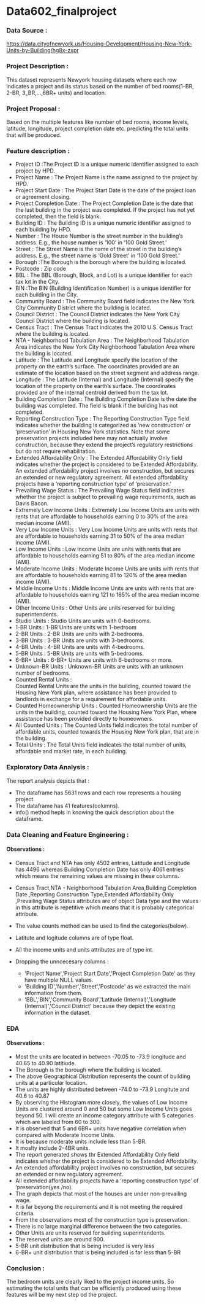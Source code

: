 # Data602_finalproject

### Data Source :
https://data.cityofnewyork.us/Housing-Development/Housing-New-York-Units-by-Building/hg8x-zxpr

### Project Description :

This dataset represents Newyork housing datasets where each row indicates a project and its status based on the number of bed rooms(1-BR, 2-BR, 3_BR,...,6BR+ units) and location.

### Project Proposal :

Based on the multiple features like number of bed rooms, income levels, latitude, longitude, project completion date etc. predicting the total units that will be produced.

### Feature description :

- Project ID :The Project ID is a unique numeric identifier assigned to each project by HPD.
- Project Name : The Project Name is the name assigned to the project by HPD.
- Project Start Date : The Project Start Date is the date of the project loan or agreement closing.
- Project Completion Date : The Project Completion Date is the date that the last building in the project was completed. If the project has not yet completed, then the field is blank.
- Building ID : The Building ID is a unique numeric identifier assigned to each building by HPD.
- Number : The House Number is the street number in the building’s address. E.g., the house number is ‘100’ in ‘100 Gold Street.’
- Street : The Street Name is the name of the street in the building’s address. E.g., the street name is ‘Gold Street’ in ‘100 Gold Street.’
- Borough :The Borough is the borough where the building is located.
- Postcode : Zip code
- BBL : The BBL (Borough, Block, and Lot) is a unique identifier for each tax lot in the City.
- BIN :The BIN (Building Identification Number) is a unique identifier for each building in the City.
- Community Board : The Community Board field indicates the New York City Community District where the building is located.
- Council District : The Council District indicates the New York City Council District where the building is located.
- Census Tract : The Census Tract indicates the 2010 U.S. Census Tract where the building is located.
- NTA - Neighborhood Tabulation Area : The Neighborhood Tabulation Area indicates the New York City Neighborhood Tabulation Area where the building is located.
- Latitude : The Latitude and Longitude specify the location of the property on the earth’s surface. The coordinates provided are an estimate of the location based on the street segment and address range.
- Longitude : The Latitude (Internal) and Longitude (Internal) specify the location of the property on the earth’s surface. The coordinates provided are of the internal centroid derived from the tax lot.
- Building Completion Date : The Building Completion Date is the date the building was completed. The field is blank if the building has not completed.
- Reporting Construction Type : The Reporting Construction Type field indicates whether the building is categorized as ‘new construction’ or ‘preservation’ in Housing New York statistics. Note that some preservation projects included here may not actually involve construction, because they extend the project’s regulatory restrictions but do not require rehabilitation.
- Extended Affordability Only : The Extended Affordability Only field indicates whether the project is considered to be Extended Affordability. An extended affordability project involves no construction, but secures an extended or new regulatory agreement. All extended affordability projects have a ‘reporting construction type’ of ‘preservation.’
- Prevailing Wage Status : The Prevailing Wage Status field indicates whether the project is subject to prevailing wage requirements, such as Davis Bacon.
- Extremely Low Income Units : Extremely Low Income Units are units with rents that are affordable to households earning 0 to 30% of the area median income (AMI).
- Very Low Income Units : Very Low Income Units are units with rents that are affordable to households earning 31 to 50% of the area median income (AMI).
- Low Income Units : Low Income Units are units with rents that are affordable to households earning 51 to 80% of the area median income (AMI).
- Moderate Income Units : Moderate Income Units are units with rents that are affordable to households earning 81 to 120% of the area median income (AMI).
- Middle Income Units : Middle Income Units are units with rents that are affordable to households earning 121 to 165% of the area median income (AMI).
- Other Income Units : Other Units are units reserved for building superintendents.
- Studio Units : Studio Units are units with 0-bedrooms.
- 1-BR Units : 	1-BR Units are units with 1-bedroom
- 2-BR Units : 2-BR Units are units with 2-bedrooms.
- 3-BR Units : 3-BR Units are units with 3-bedrooms.
- 4-BR Units : 	4-BR Units are units with 4-bedrooms.
- 5-BR Units : 5-BR Units are units with 5-bedrooms.
- 6-BR+ Units : 6-BR+ Units are units with 6-bedrooms or more.
- Unknown-BR Units : Unknown-BR Units are units with an unknown number of bedrooms.
- Counted Rental Units : 	
Counted Rental Units are the units in the building, counted toward the Housing New York plan, where assistance has been provided to landlords in exchange for a requirement for affordable units.
- Counted Homeownership Units : Counted Homeownership Units are the units in the building, counted toward the Housing New York Plan, where assistance has been provided directly to homeowners.
- All Counted Units : The Counted Units field indicates the total number of affordable units, counted towards the Housing New York plan, that are in the building.
- Total Units : The Total Units field indicates the total number of units, affordable and market rate, in each building.

### Exploratory Data Analysis :

The report analysis depicts that :
- The dataframe has 5631 rows and each row represents a housing project.
- The dataframe has 41 features(columns).
- info() method hepls in knowing the quick description about the dataframe.

### Data Cleaning and Feature Engineering :


#### Observations :

- Census Tract and NTA has only 4502 entries, Latitude and Longitude has 4496 whereas Building Completion Date has only 4061 entries which means the remaining values are missing in these columns.
- Census Tract,NTA - Neighborhood Tabulation Area,Building Completion Date ,Reporting Construction Type,Extended Affordability Only ,Prevailing Wage Status attributes are of object Data type and the values in this attribute is repetitive which means that it is probably categorical attribute. 
- The value counts method can be used to find the categories(below).
- Latitute and logitude columns are of type float.
- All the income units and units attributes are of type int.
- Dropping the unncecesary columns :

   - 'Project Name','Project Start Date','Project Completion Date' as they have multiple NULL values.
   - 'Building ID','Number','Street','Postcode' as we extracted the main information from them.
   - 'BBL','BIN','Community Board','Latitude (Internal)','Longitude (Internal)','Council District' because they depict the existing information in the        dataset.

### EDA
#### Observations :

- Most the units are located in between -70.05 to -73.9 longitude and 40.65 to 40.90 latitiude.
- The Borough is the borough where the building is located.
- The above Geographical Distribution represents the count of building units at a particular location.
- The units are highly distributed between -74.0 to -73.9 Longitute and 40.6 to 40.87
- By observing the Histogram more closely, the values of Low Income Units are clustered around 0 and 50 but some Low Income Units goes beyond 50. I will     create an income category attribute with 5 categories which are labeled from 60 to 300.
- It is observed that 5 and 6BR+ units have negative correlation when compared with Moderate Income Units.
- It is because moderate units include less than 5-BR.
- It moslty include 2-4BR units.
- The report generated shows thr Extended Affordability Only field indicates whether the project is considered to be Extended Affordability.
- An extended affordability project involves no construction, but secures an extended or new regulatory agreement. 
- All extended affordability projects have a ‘reporting construction type’ of ‘preservation(yes /no). 
- The graph depicts that most of the houses are under non-prevailing wage.
- It is far beyong the requirements and it is not meeting the required criteria.
- From the observations most of the construction type is preservation.
- There is no large marginal difference between the two categories.
- Other Units are units reserved for building superintendents.
- The reserved units are around 900.
- 5-BR unit distribution that is being included is very less
- 6-BR+ unit distribution that is being included is far less than 5-BR

### Conclusion :

The bedroom units are clearly liked to the project income units. So estimating the total units that can be efficiently produced using these features will be my next step od the project.


